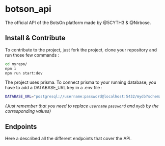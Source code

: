 # botson_api
The official API of the BotsOn platform made by @5CYTH3 & @Nirbose.

## Install & Contribute
To contribute to the project, just fork the project, clone your repository and run those few commands :

```bash
cd myrepo/
npm i
npm run start:dev
```

The project uses prisma. To connect prisma to your running database, you have to add a DATABASE_URL key in a .env file :
```bash
DATABASE_URL="postgresql://username:password@localhost:5432/mydb?schema=public"
```
*(Just remember that you need to replace `username` `password` and `mydb` by the corresponding values)*

## Endpoints
Here a described all the different endpoints that cover the API.
